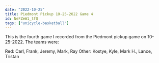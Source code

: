 ```yaml
---
date: "2022-10-25"
title: Piedmont Pickup 10-25-2022 Game 4
id: NeFZeW1_tfQ
tags: ["unicycle-basketball"]
---
```


This is the fourth game I recorded from the Piedmont pickup game on 10-25-2022. The teams were:

Red: Carl, Frank, Jeremy, Mark, Ray
Other: Kostye, Kyle, Mark H., Lance, Tristan